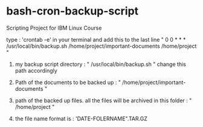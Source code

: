 # bash-cron-backup-script
Scripting Project for IBM Linux Course

type : 'crontab -e' in your terminal and add this to the last line 
   " 0 0 * * * /usr/local/bin/backup.sh /home/project/important-documents  /home/project "

  1. my backup script directory : " /usr/local/bin/backup.sh " 
  change this path accordingly 

  2. Path of the documents to be backed up : " /home/project/important-documents "

  3. path of the backed up files. all the files will be archived in this folder : " /home/project "

  4. the file name format is : 'DATE-FOLERNAME".TAR.GZ
     
